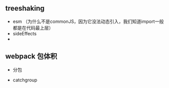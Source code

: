 

## treeshaking
+ esm （为什么不是commonJS，因为它没法动态引入，我们知道import一般都是在代码最上层）
+ sideEffects
+ 

## webpack 包体积
+ 分包
 - catchgroup
 